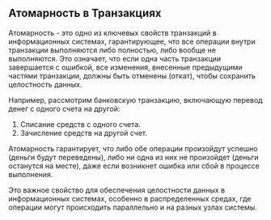 ## Атомарность в Транзакциях

Атомарность - это одно из ключевых свойств транзакций в информационных системах, гарантирующее, что все операции внутри транзакции выполняются либо полностью, либо вообще не выполняются. Это означает, что если одна часть транзакции завершается с ошибкой, все изменения, внесенные предыдущими частями транзакции, должны быть отменены (откат), чтобы сохранить целостность данных.

Например, рассмотрим банковскую транзакцию, включающую перевод денег с одного счета на другой:

1. Списание средств с одного счета.
2. Зачисление средств на другой счет.

Атомарность гарантирует, что либо обе операции произойдут успешно (деньги будут переведены), либо ни одна из них не произойдет (деньги останутся на месте), даже если возникнет ошибка или сбой в процессе выполнения.

Это важное свойство для обеспечения целостности данных в информационных системах, особенно в распределенных средах, где операции могут происходить параллельно и на разных узлах системы.

